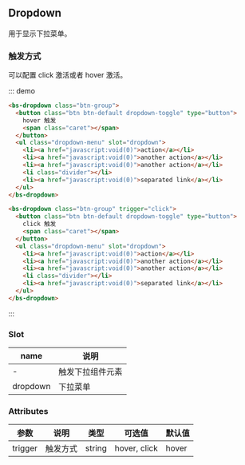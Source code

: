 ## Dropdown

用于显示下拉菜单。

### 触发方式

可以配置 click 激活或者 hover 激活。

::: demo
``` html
<bs-dropdown class="btn-group">
  <button class="btn btn-default dropdown-toggle" type="button">
    hover 触发
    <span class="caret"></span>
  </button>
  <ul class="dropdown-menu" slot="dropdown">
    <li><a href="javascript:void(0)">action</a></li>
    <li><a href="javascript:void(0)">another action</a></li>
    <li><a href="javascript:void(0)">another action</a></li>
    <li class="divider"></li>
    <li><a href="javascript:void(0)">separated link</a></li>
  </ul>
</bs-dropdown>

<bs-dropdown class="btn-group" trigger="click">
  <button class="btn btn-default dropdown-toggle" type="button">
    click 触发
    <span class="caret"></span>
  </button>
  <ul class="dropdown-menu" slot="dropdown">
    <li><a href="javascript:void(0)">action</a></li>
    <li><a href="javascript:void(0)">another action</a></li>
    <li><a href="javascript:void(0)">another action</a></li>
    <li class="divider"></li>
    <li><a href="javascript:void(0)">separated link</a></li>
  </ul>
</bs-dropdown>
```
:::

### Slot
| name | 说明 |
|------|--------|
| - | 触发下拉组件元素 |
| dropdown | 下拉菜单 |

### Attributes

| 参数      | 说明          | 类型      | 可选值                           | 默认值  |
|---------- |-------------- |---------- |--------------------------------  |-------- |
| trigger | 触发方式 | string | hover, click | hover |
